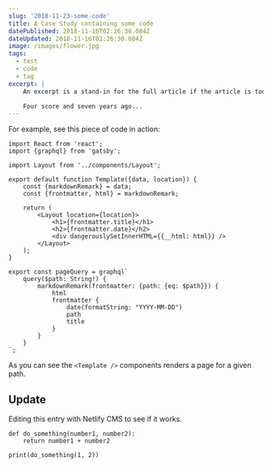 ```yaml
---
slug: '2018-11-23-some-code'
title: A Case Study containing some code
datePublished: 2018-11-16T02:26:30.084Z
dateUpdated: 2018-11-16T02:26:30.084Z
image: /images/flower.jpg
tags:
  - test
  - code
  - tag
excerpt: |
    An excerpt is a stand-in for the full article if the article is too long. It may contain multiple paragraphs, as well as **markdown** _formatting_. If the excerpt is empty, the body will be used instead. Excerpts should usually not inline contain images, but may in certain circumstances.

    Four score and seven years ago... 
---
```


For example, see this piece of code in action:

```jsx{7,8,9,10,11,12,15,27}{numberLines: true}
import React from 'react';
import {graphql} from 'gatsby';

import Layout from '../components/Layout';

export default function Template({data, location}) {
    const {markdownRemark} = data;
    const {frontmatter, html} = markdownRemark;

    return (
        <Layout location={location}>
            <h1>{frontmatter.title}</h1>
            <h2>{frontmatter.date}</h2>
            <div dangerouslySetInnerHTML={{__html: html}} />
        </Layout>
    );
}

export const pageQuery = graphql`
    query($path: String!) {
        markdownRemark(frontmatter: {path: {eq: $path}}) {
            html
            frontmatter {
                date(formatString: "YYYY-MM-DD")
                path
                title
            }
        }
    }
`;
```

As you can see the `<Template />` components renders a page for a given path.

## Update

Editing this entry with Netlify CMS to see if it works.

```python{numberLines: true}{1-2}
def do_something(number1, number2):
    return number1 + number2

print(do_something(1, 2))
```
